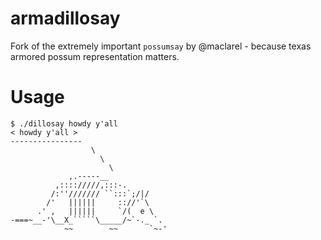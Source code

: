 # armadillosay
Fork of the extremely important `possumsay` by @maclarel - because texas armored possum representation matters.
# Usage

```
$ ./dillosay howdy y'all
< howdy y'all >
----------------
                  \
                    \
                      \
             ,.-----__
          ,:::://///,:::-.
         /:''/////// ``:::`;/|/
        /'   ||||||     :://'`\
      .' ,   ||||||     `/(  e \
-===~__-'\__X_`````\_____/~`-._ `.
            ~~        ~~       `~-'

```
